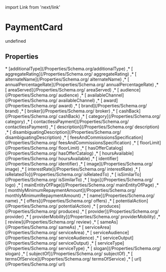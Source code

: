 import Link from 'next/link'
# PaymentCard

undefined

## Properties

<Grid>
* [additionalType](/Properties/Schema.org/additionalType)
,* [ aggregateRating](/Properties/Schema.org/ aggregateRating)
,* [ alternateName](/Properties/Schema.org/ alternateName)
,* [ annualPercentageRate](/Properties/Schema.org/ annualPercentageRate)
,* [ areaServed](/Properties/Schema.org/ areaServed)
,* [ audience](/Properties/Schema.org/ audience)
,* [ availableChannel](/Properties/Schema.org/ availableChannel)
,* [ award](/Properties/Schema.org/ award)
,* [ brand](/Properties/Schema.org/ brand)
,* [ broker](/Properties/Schema.org/ broker)
,* [ cashBack](/Properties/Schema.org/ cashBack)
,* [ category](/Properties/Schema.org/ category)
,* [ contactlessPayment](/Properties/Schema.org/ contactlessPayment)
,* [ description](/Properties/Schema.org/ description)
,* [ disambiguatingDescription](/Properties/Schema.org/ disambiguatingDescription)
,* [ feesAndCommissionsSpecification](/Properties/Schema.org/ feesAndCommissionsSpecification)
,* [ floorLimit](/Properties/Schema.org/ floorLimit)
,* [ hasOfferCatalog](/Properties/Schema.org/ hasOfferCatalog)
,* [ hoursAvailable](/Properties/Schema.org/ hoursAvailable)
,* [ identifier](/Properties/Schema.org/ identifier)
,* [ image](/Properties/Schema.org/ image)
,* [ interestRate](/Properties/Schema.org/ interestRate)
,* [ isRelatedTo](/Properties/Schema.org/ isRelatedTo)
,* [ isSimilarTo](/Properties/Schema.org/ isSimilarTo)
,* [ logo](/Properties/Schema.org/ logo)
,* [ mainEntityOfPage](/Properties/Schema.org/ mainEntityOfPage)
,* [ monthlyMinimumRepaymentAmount](/Properties/Schema.org/ monthlyMinimumRepaymentAmount)
,* [ name](/Properties/Schema.org/ name)
,* [ offers](/Properties/Schema.org/ offers)
,* [ potentialAction](/Properties/Schema.org/ potentialAction)
,* [ produces](/Properties/Schema.org/ produces)
,* [ provider](/Properties/Schema.org/ provider)
,* [ providerMobility](/Properties/Schema.org/ providerMobility)
,* [ review](/Properties/Schema.org/ review)
,* [ sameAs](/Properties/Schema.org/ sameAs)
,* [ serviceArea](/Properties/Schema.org/ serviceArea)
,* [ serviceAudience](/Properties/Schema.org/ serviceAudience)
,* [ serviceOutput](/Properties/Schema.org/ serviceOutput)
,* [ serviceType](/Properties/Schema.org/ serviceType)
,* [ slogan](/Properties/Schema.org/ slogan)
,* [ subjectOf](/Properties/Schema.org/ subjectOf)
,* [ termsOfService](/Properties/Schema.org/ termsOfService)
,* [ url](/Properties/Schema.org/ url)

</Grid>

